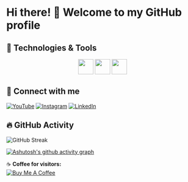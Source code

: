 # Hi there! 👋 Welcome to my GitHub profile

## 🔧 Technologies & Tools
<p align="center">
  <img src="https://cdn.jsdelivr.net/gh/devicons/devicon/icons/python/python-original.svg" width="40"/>
  <img src="https://cdn.jsdelivr.net/gh/devicons/devicon/icons/javascript/javascript-original.svg" width="40"/>
  <img src="https://cdn.jsdelivr.net/gh/devicons/devicon/icons/react/react-original.svg" width="40"/>
</p>

## 📱 Connect with me
[![YouTube](https://img.shields.io/badge/YouTube-FF0000?style=for-the-badge&logo=youtube&logoColor=white)](https://youtube.com/)
[![Instagram](https://img.shields.io/badge/Instagram-E4405F?style=for-the-badge&logo=instagram&logoColor=white)](https://instagram.com/)
[![LinkedIn](https://img.shields.io/badge/LinkedIn-0077B5?style=for-the-badge&logo=linkedin&logoColor=white)](https://linkedin.com/in/your-profile)

## 🔥 GitHub Activity
![GitHub Streak](https://github-readme-streak-stats.herokuapp.com/?user=your-username&theme=dark&hide_border=true)

[![Ashutosh's github activity graph](https://github-readme-activity-graph.cyclic.app/graph?username=your-username&theme=github-dark)](https://github.com/ashutosh00710/github-readme-activity-graph)

☕ **Coffee for visitors:**  
[![Buy Me A Coffee](https://img.shields.io/badge/Buy%20Me%20A%20Coffee-%23FFDD00.svg?style=for-the-badge&logo=buy-me-a-coffee&logoColor=black)](https://www.buymeacoffee.com/your-profile)
